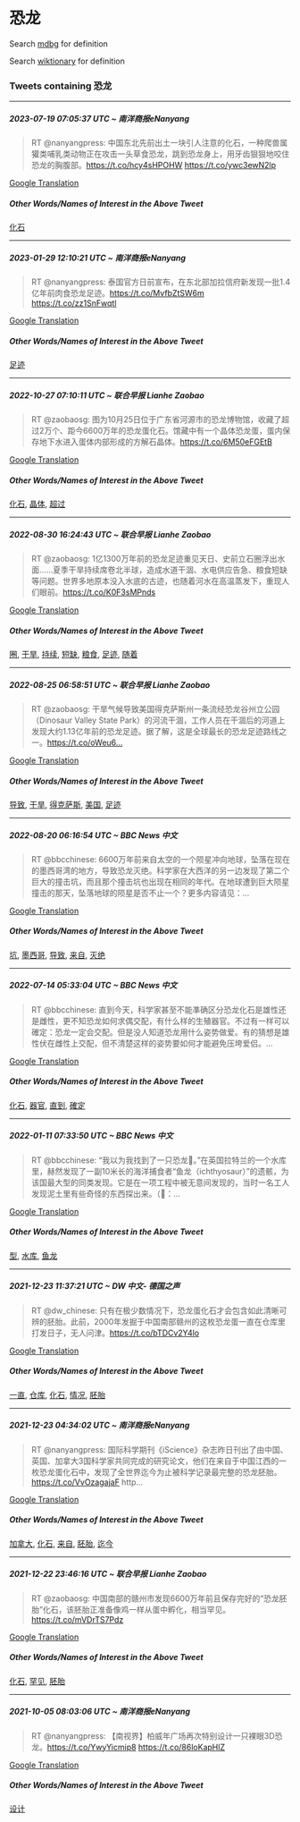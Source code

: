 # 恐龙

Search [mdbg](https://www.mdbg.net/chinese/dictionary?page=worddict&wdrst=0&wdqb=恐龙) for definition

Search [wiktionary](https://en.wiktionary.org/wiki/恐龙) for definition

### Tweets containing 恐龙

___
##### 2023-07-19 07:05:37 UTC ~ 南洋商报eNanyang
> RT @nanyangpress: 中国东北先前出土一块引人注意的化石，一种爬兽属獾类哺乳类动物正在攻击一头草食恐龙，跳到恐龙身上，用牙齿狠狠地咬住恐龙的胸腹部。https://t.co/hcy4sHPOHW https://t.co/ywc3ewN2lp

[Google Translation](https://translate.google.com/?hi=en&tab=TT&sl=zh-CN&tl=en&op=translate&text=RT+%40nanyangpress%3A+%E4%B8%AD%E5%9B%BD%E4%B8%9C%E5%8C%97%E5%85%88%E5%89%8D%E5%87%BA%E5%9C%9F%E4%B8%80%E5%9D%97%E5%BC%95%E4%BA%BA%E6%B3%A8%E6%84%8F%E7%9A%84%E5%8C%96%E7%9F%B3%EF%BC%8C%E4%B8%80%E7%A7%8D%E7%88%AC%E5%85%BD%E5%B1%9E%E7%8D%BE%E7%B1%BB%E5%93%BA%E4%B9%B3%E7%B1%BB%E5%8A%A8%E7%89%A9%E6%AD%A3%E5%9C%A8%E6%94%BB%E5%87%BB%E4%B8%80%E5%A4%B4%E8%8D%89%E9%A3%9F%E6%81%90%E9%BE%99%EF%BC%8C%E8%B7%B3%E5%88%B0%E6%81%90%E9%BE%99%E8%BA%AB%E4%B8%8A%EF%BC%8C%E7%94%A8%E7%89%99%E9%BD%BF%E7%8B%A0%E7%8B%A0%E5%9C%B0%E5%92%AC%E4%BD%8F%E6%81%90%E9%BE%99%E7%9A%84%E8%83%B8%E8%85%B9%E9%83%A8%E3%80%82https%3A%2F%2Ft.co%2Fhcy4sHPOHW+https%3A%2F%2Ft.co%2Fywc3ewN2lp)
##### Other Words/Names of Interest in the Above Tweet
[化石](化石.md)
___
##### 2023-01-29 12:10:21 UTC ~ 南洋商报eNanyang
> RT @nanyangpress: 泰国官方日前宣布，在东北部加拉信府新发现一批1.4亿年前肉食恐龙足迹。https://t.co/MvfbZtSW6m https://t.co/zz1SnFwqtl

[Google Translation](https://translate.google.com/?hi=en&tab=TT&sl=zh-CN&tl=en&op=translate&text=RT+%40nanyangpress%3A+%E6%B3%B0%E5%9B%BD%E5%AE%98%E6%96%B9%E6%97%A5%E5%89%8D%E5%AE%A3%E5%B8%83%EF%BC%8C%E5%9C%A8%E4%B8%9C%E5%8C%97%E9%83%A8%E5%8A%A0%E6%8B%89%E4%BF%A1%E5%BA%9C%E6%96%B0%E5%8F%91%E7%8E%B0%E4%B8%80%E6%89%B91.4%E4%BA%BF%E5%B9%B4%E5%89%8D%E8%82%89%E9%A3%9F%E6%81%90%E9%BE%99%E8%B6%B3%E8%BF%B9%E3%80%82https%3A%2F%2Ft.co%2FMvfbZtSW6m+https%3A%2F%2Ft.co%2Fzz1SnFwqtl)
##### Other Words/Names of Interest in the Above Tweet
[足迹](足迹.md)
___
##### 2022-10-27 07:10:11 UTC ~ 联合早报 Lianhe Zaobao
> RT @zaobaosg: 图为10月25日位于广东省河源市的恐龙博物馆，收藏了超过2万个、距今6600万年的恐龙蛋化石。馆藏中有一个晶体恐龙蛋，蛋内保存地下水进入蛋体内部形成的方解石晶体。https://t.co/6M50eFGEtB

[Google Translation](https://translate.google.com/?hi=en&tab=TT&sl=zh-CN&tl=en&op=translate&text=RT+%40zaobaosg%3A+%E5%9B%BE%E4%B8%BA10%E6%9C%8825%E6%97%A5%E4%BD%8D%E4%BA%8E%E5%B9%BF%E4%B8%9C%E7%9C%81%E6%B2%B3%E6%BA%90%E5%B8%82%E7%9A%84%E6%81%90%E9%BE%99%E5%8D%9A%E7%89%A9%E9%A6%86%EF%BC%8C%E6%94%B6%E8%97%8F%E4%BA%86%E8%B6%85%E8%BF%872%E4%B8%87%E4%B8%AA%E3%80%81%E8%B7%9D%E4%BB%8A6600%E4%B8%87%E5%B9%B4%E7%9A%84%E6%81%90%E9%BE%99%E8%9B%8B%E5%8C%96%E7%9F%B3%E3%80%82%E9%A6%86%E8%97%8F%E4%B8%AD%E6%9C%89%E4%B8%80%E4%B8%AA%E6%99%B6%E4%BD%93%E6%81%90%E9%BE%99%E8%9B%8B%EF%BC%8C%E8%9B%8B%E5%86%85%E4%BF%9D%E5%AD%98%E5%9C%B0%E4%B8%8B%E6%B0%B4%E8%BF%9B%E5%85%A5%E8%9B%8B%E4%BD%93%E5%86%85%E9%83%A8%E5%BD%A2%E6%88%90%E7%9A%84%E6%96%B9%E8%A7%A3%E7%9F%B3%E6%99%B6%E4%BD%93%E3%80%82https%3A%2F%2Ft.co%2F6M50eFGEtB)
##### Other Words/Names of Interest in the Above Tweet
[化石](化石.md), [晶体](晶体.md), [超过](超过.md)
___
##### 2022-08-30 16:24:43 UTC ~ 联合早报 Lianhe Zaobao
> RT @zaobaosg: 1亿1300万年前的恐龙足迹重见天日、史前立石圈浮出水面……夏季干旱持续席卷北半球，造成水道干涸、水电供应告急、粮食短缺等问题。世界多地原本没入水底的古迹，也随着河水在高温蒸发下，重现人们眼前。https://t.co/K0F3sMPnds

[Google Translation](https://translate.google.com/?hi=en&tab=TT&sl=zh-CN&tl=en&op=translate&text=RT+%40zaobaosg%3A+1%E4%BA%BF1300%E4%B8%87%E5%B9%B4%E5%89%8D%E7%9A%84%E6%81%90%E9%BE%99%E8%B6%B3%E8%BF%B9%E9%87%8D%E8%A7%81%E5%A4%A9%E6%97%A5%E3%80%81%E5%8F%B2%E5%89%8D%E7%AB%8B%E7%9F%B3%E5%9C%88%E6%B5%AE%E5%87%BA%E6%B0%B4%E9%9D%A2%E2%80%A6%E2%80%A6%E5%A4%8F%E5%AD%A3%E5%B9%B2%E6%97%B1%E6%8C%81%E7%BB%AD%E5%B8%AD%E5%8D%B7%E5%8C%97%E5%8D%8A%E7%90%83%EF%BC%8C%E9%80%A0%E6%88%90%E6%B0%B4%E9%81%93%E5%B9%B2%E6%B6%B8%E3%80%81%E6%B0%B4%E7%94%B5%E4%BE%9B%E5%BA%94%E5%91%8A%E6%80%A5%E3%80%81%E7%B2%AE%E9%A3%9F%E7%9F%AD%E7%BC%BA%E7%AD%89%E9%97%AE%E9%A2%98%E3%80%82%E4%B8%96%E7%95%8C%E5%A4%9A%E5%9C%B0%E5%8E%9F%E6%9C%AC%E6%B2%A1%E5%85%A5%E6%B0%B4%E5%BA%95%E7%9A%84%E5%8F%A4%E8%BF%B9%EF%BC%8C%E4%B9%9F%E9%9A%8F%E7%9D%80%E6%B2%B3%E6%B0%B4%E5%9C%A8%E9%AB%98%E6%B8%A9%E8%92%B8%E5%8F%91%E4%B8%8B%EF%BC%8C%E9%87%8D%E7%8E%B0%E4%BA%BA%E4%BB%AC%E7%9C%BC%E5%89%8D%E3%80%82https%3A%2F%2Ft.co%2FK0F3sMPnds)
##### Other Words/Names of Interest in the Above Tweet
[圈](圈.md), [干旱](干旱.md), [持续](持续.md), [短缺](短缺.md), [粮食](粮食.md), [足迹](足迹.md), [随着](随着.md)
___
##### 2022-08-25 06:58:51 UTC ~ 联合早报 Lianhe Zaobao
> RT @zaobaosg: 干旱气候导致美国得克萨斯州一条流经恐龙谷州立公园（Dinosaur Valley State Park）的河流干涸，工作人员在干涸后的河道上发现大约1.13亿年前的恐龙足迹。据了解，这是全球最长的恐龙足迹路线之一。https://t.co/oWeu6…

[Google Translation](https://translate.google.com/?hi=en&tab=TT&sl=zh-CN&tl=en&op=translate&text=RT+%40zaobaosg%3A+%E5%B9%B2%E6%97%B1%E6%B0%94%E5%80%99%E5%AF%BC%E8%87%B4%E7%BE%8E%E5%9B%BD%E5%BE%97%E5%85%8B%E8%90%A8%E6%96%AF%E5%B7%9E%E4%B8%80%E6%9D%A1%E6%B5%81%E7%BB%8F%E6%81%90%E9%BE%99%E8%B0%B7%E5%B7%9E%E7%AB%8B%E5%85%AC%E5%9B%AD%EF%BC%88Dinosaur+Valley+State+Park%EF%BC%89%E7%9A%84%E6%B2%B3%E6%B5%81%E5%B9%B2%E6%B6%B8%EF%BC%8C%E5%B7%A5%E4%BD%9C%E4%BA%BA%E5%91%98%E5%9C%A8%E5%B9%B2%E6%B6%B8%E5%90%8E%E7%9A%84%E6%B2%B3%E9%81%93%E4%B8%8A%E5%8F%91%E7%8E%B0%E5%A4%A7%E7%BA%A61.13%E4%BA%BF%E5%B9%B4%E5%89%8D%E7%9A%84%E6%81%90%E9%BE%99%E8%B6%B3%E8%BF%B9%E3%80%82%E6%8D%AE%E4%BA%86%E8%A7%A3%EF%BC%8C%E8%BF%99%E6%98%AF%E5%85%A8%E7%90%83%E6%9C%80%E9%95%BF%E7%9A%84%E6%81%90%E9%BE%99%E8%B6%B3%E8%BF%B9%E8%B7%AF%E7%BA%BF%E4%B9%8B%E4%B8%80%E3%80%82https%3A%2F%2Ft.co%2FoWeu6%E2%80%A6)
##### Other Words/Names of Interest in the Above Tweet
[导致](导致.md), [干旱](干旱.md), [得克萨斯](得克萨斯.md), [美国](美国.md), [足迹](足迹.md)
___
##### 2022-08-20 06:16:54 UTC ~ BBC News 中文
> RT @bbcchinese: 6600万年前来自太空的一个陨星冲向地球，坠落在现在的墨西哥湾的地方，导致恐龙灭绝。科学家在大西洋的另一边发现了第二个巨大的撞击坑，而且那个撞击坑也出现在相同的年代。在地球遭到巨大陨星撞击的那天，坠落地球的陨星是否不止一个？更多内容请见：…

[Google Translation](https://translate.google.com/?hi=en&tab=TT&sl=zh-CN&tl=en&op=translate&text=RT+%40bbcchinese%3A+6600%E4%B8%87%E5%B9%B4%E5%89%8D%E6%9D%A5%E8%87%AA%E5%A4%AA%E7%A9%BA%E7%9A%84%E4%B8%80%E4%B8%AA%E9%99%A8%E6%98%9F%E5%86%B2%E5%90%91%E5%9C%B0%E7%90%83%EF%BC%8C%E5%9D%A0%E8%90%BD%E5%9C%A8%E7%8E%B0%E5%9C%A8%E7%9A%84%E5%A2%A8%E8%A5%BF%E5%93%A5%E6%B9%BE%E7%9A%84%E5%9C%B0%E6%96%B9%EF%BC%8C%E5%AF%BC%E8%87%B4%E6%81%90%E9%BE%99%E7%81%AD%E7%BB%9D%E3%80%82%E7%A7%91%E5%AD%A6%E5%AE%B6%E5%9C%A8%E5%A4%A7%E8%A5%BF%E6%B4%8B%E7%9A%84%E5%8F%A6%E4%B8%80%E8%BE%B9%E5%8F%91%E7%8E%B0%E4%BA%86%E7%AC%AC%E4%BA%8C%E4%B8%AA%E5%B7%A8%E5%A4%A7%E7%9A%84%E6%92%9E%E5%87%BB%E5%9D%91%EF%BC%8C%E8%80%8C%E4%B8%94%E9%82%A3%E4%B8%AA%E6%92%9E%E5%87%BB%E5%9D%91%E4%B9%9F%E5%87%BA%E7%8E%B0%E5%9C%A8%E7%9B%B8%E5%90%8C%E7%9A%84%E5%B9%B4%E4%BB%A3%E3%80%82%E5%9C%A8%E5%9C%B0%E7%90%83%E9%81%AD%E5%88%B0%E5%B7%A8%E5%A4%A7%E9%99%A8%E6%98%9F%E6%92%9E%E5%87%BB%E7%9A%84%E9%82%A3%E5%A4%A9%EF%BC%8C%E5%9D%A0%E8%90%BD%E5%9C%B0%E7%90%83%E7%9A%84%E9%99%A8%E6%98%9F%E6%98%AF%E5%90%A6%E4%B8%8D%E6%AD%A2%E4%B8%80%E4%B8%AA%EF%BC%9F%E6%9B%B4%E5%A4%9A%E5%86%85%E5%AE%B9%E8%AF%B7%E8%A7%81%EF%BC%9A%E2%80%A6)
##### Other Words/Names of Interest in the Above Tweet
[坑](坑.md), [墨西哥](墨西哥.md), [导致](导致.md), [来自](来自.md), [灭绝](灭绝.md)
___
##### 2022-07-14 05:33:04 UTC ~ BBC News 中文
> RT @bbcchinese: 直到今天，科学家甚至不能凖确区分恐龙化石是雄性还是雌性，更不知恐龙如何求偶交配，有什么样的生殖器官。不过有一样可以確定：恐龙一定会交配。但是没人知道恐龙用什么姿势做爱。有的猜想是雄性伏在雌性上交配，但不清楚这样的姿势要如何才能避免压垮爱侣。…

[Google Translation](https://translate.google.com/?hi=en&tab=TT&sl=zh-CN&tl=en&op=translate&text=RT+%40bbcchinese%3A+%E7%9B%B4%E5%88%B0%E4%BB%8A%E5%A4%A9%EF%BC%8C%E7%A7%91%E5%AD%A6%E5%AE%B6%E7%94%9A%E8%87%B3%E4%B8%8D%E8%83%BD%E5%87%96%E7%A1%AE%E5%8C%BA%E5%88%86%E6%81%90%E9%BE%99%E5%8C%96%E7%9F%B3%E6%98%AF%E9%9B%84%E6%80%A7%E8%BF%98%E6%98%AF%E9%9B%8C%E6%80%A7%EF%BC%8C%E6%9B%B4%E4%B8%8D%E7%9F%A5%E6%81%90%E9%BE%99%E5%A6%82%E4%BD%95%E6%B1%82%E5%81%B6%E4%BA%A4%E9%85%8D%EF%BC%8C%E6%9C%89%E4%BB%80%E4%B9%88%E6%A0%B7%E7%9A%84%E7%94%9F%E6%AE%96%E5%99%A8%E5%AE%98%E3%80%82%E4%B8%8D%E8%BF%87%E6%9C%89%E4%B8%80%E6%A0%B7%E5%8F%AF%E4%BB%A5%E7%A2%BA%E5%AE%9A%EF%BC%9A%E6%81%90%E9%BE%99%E4%B8%80%E5%AE%9A%E4%BC%9A%E4%BA%A4%E9%85%8D%E3%80%82%E4%BD%86%E6%98%AF%E6%B2%A1%E4%BA%BA%E7%9F%A5%E9%81%93%E6%81%90%E9%BE%99%E7%94%A8%E4%BB%80%E4%B9%88%E5%A7%BF%E5%8A%BF%E5%81%9A%E7%88%B1%E3%80%82%E6%9C%89%E7%9A%84%E7%8C%9C%E6%83%B3%E6%98%AF%E9%9B%84%E6%80%A7%E4%BC%8F%E5%9C%A8%E9%9B%8C%E6%80%A7%E4%B8%8A%E4%BA%A4%E9%85%8D%EF%BC%8C%E4%BD%86%E4%B8%8D%E6%B8%85%E6%A5%9A%E8%BF%99%E6%A0%B7%E7%9A%84%E5%A7%BF%E5%8A%BF%E8%A6%81%E5%A6%82%E4%BD%95%E6%89%8D%E8%83%BD%E9%81%BF%E5%85%8D%E5%8E%8B%E5%9E%AE%E7%88%B1%E4%BE%A3%E3%80%82%E2%80%A6)
##### Other Words/Names of Interest in the Above Tweet
[化石](化石.md), [器官](器官.md), [直到](直到.md), [確定](確定.md)
___
##### 2022-01-11 07:33:50 UTC ~ BBC News 中文
> RT @bbcchinese: “我以为我找到了一只恐龙🦕。”在英国拉特兰的一个水库里，赫然发现了一副10米长的海洋捕食者“鱼龙（ichthyosaur）”的遗骸，为该国最大型的同类发现。它是在一项工程中被无意间发现的，当时一名工人发现泥土里有些奇怪的东西探出来。（📸：…

[Google Translation](https://translate.google.com/?hi=en&tab=TT&sl=zh-CN&tl=en&op=translate&text=RT+%40bbcchinese%3A+%E2%80%9C%E6%88%91%E4%BB%A5%E4%B8%BA%E6%88%91%E6%89%BE%E5%88%B0%E4%BA%86%E4%B8%80%E5%8F%AA%E6%81%90%E9%BE%99%F0%9F%A6%95%E3%80%82%E2%80%9D%E5%9C%A8%E8%8B%B1%E5%9B%BD%E6%8B%89%E7%89%B9%E5%85%B0%E7%9A%84%E4%B8%80%E4%B8%AA%E6%B0%B4%E5%BA%93%E9%87%8C%EF%BC%8C%E8%B5%AB%E7%84%B6%E5%8F%91%E7%8E%B0%E4%BA%86%E4%B8%80%E5%89%AF10%E7%B1%B3%E9%95%BF%E7%9A%84%E6%B5%B7%E6%B4%8B%E6%8D%95%E9%A3%9F%E8%80%85%E2%80%9C%E9%B1%BC%E9%BE%99%EF%BC%88ichthyosaur%EF%BC%89%E2%80%9D%E7%9A%84%E9%81%97%E9%AA%B8%EF%BC%8C%E4%B8%BA%E8%AF%A5%E5%9B%BD%E6%9C%80%E5%A4%A7%E5%9E%8B%E7%9A%84%E5%90%8C%E7%B1%BB%E5%8F%91%E7%8E%B0%E3%80%82%E5%AE%83%E6%98%AF%E5%9C%A8%E4%B8%80%E9%A1%B9%E5%B7%A5%E7%A8%8B%E4%B8%AD%E8%A2%AB%E6%97%A0%E6%84%8F%E9%97%B4%E5%8F%91%E7%8E%B0%E7%9A%84%EF%BC%8C%E5%BD%93%E6%97%B6%E4%B8%80%E5%90%8D%E5%B7%A5%E4%BA%BA%E5%8F%91%E7%8E%B0%E6%B3%A5%E5%9C%9F%E9%87%8C%E6%9C%89%E4%BA%9B%E5%A5%87%E6%80%AA%E7%9A%84%E4%B8%9C%E8%A5%BF%E6%8E%A2%E5%87%BA%E6%9D%A5%E3%80%82%EF%BC%88%F0%9F%93%B8%EF%BC%9A%E2%80%A6)
##### Other Words/Names of Interest in the Above Tweet
[型](型.md), [水库](水库.md), [鱼龙](鱼龙.md)
___
##### 2021-12-23 11:37:21 UTC ~ DW 中文- 德国之声
> RT @dw_chinese: 只有在极少数情况下，恐龙蛋化石才会包含如此清晰可辨的胚胎。此前，2000年发掘于中国南部赣州的这枚恐龙蛋一直在仓库里打发日子，无人问津。https://t.co/bTDCv2Y4lo

[Google Translation](https://translate.google.com/?hi=en&tab=TT&sl=zh-CN&tl=en&op=translate&text=RT+%40dw_chinese%3A+%E5%8F%AA%E6%9C%89%E5%9C%A8%E6%9E%81%E5%B0%91%E6%95%B0%E6%83%85%E5%86%B5%E4%B8%8B%EF%BC%8C%E6%81%90%E9%BE%99%E8%9B%8B%E5%8C%96%E7%9F%B3%E6%89%8D%E4%BC%9A%E5%8C%85%E5%90%AB%E5%A6%82%E6%AD%A4%E6%B8%85%E6%99%B0%E5%8F%AF%E8%BE%A8%E7%9A%84%E8%83%9A%E8%83%8E%E3%80%82%E6%AD%A4%E5%89%8D%EF%BC%8C2000%E5%B9%B4%E5%8F%91%E6%8E%98%E4%BA%8E%E4%B8%AD%E5%9B%BD%E5%8D%97%E9%83%A8%E8%B5%A3%E5%B7%9E%E7%9A%84%E8%BF%99%E6%9E%9A%E6%81%90%E9%BE%99%E8%9B%8B%E4%B8%80%E7%9B%B4%E5%9C%A8%E4%BB%93%E5%BA%93%E9%87%8C%E6%89%93%E5%8F%91%E6%97%A5%E5%AD%90%EF%BC%8C%E6%97%A0%E4%BA%BA%E9%97%AE%E6%B4%A5%E3%80%82https%3A%2F%2Ft.co%2FbTDCv2Y4lo)
##### Other Words/Names of Interest in the Above Tweet
[一直](一直.md), [仓库](仓库.md), [化石](化石.md), [情况](情况.md), [胚胎](胚胎.md)
___
##### 2021-12-23 04:34:02 UTC ~ 南洋商报eNanyang
> RT @nanyangpress: 国际科学期刊《iScience》杂志昨日刊出了由中国、英国、加拿大3国科学家共同完成的研究论文，他们在来自于中国江西的一枚恐龙蛋化石中，发现了全世界迄今为止被科学记录最完整的恐龙胚胎。 https://t.co/VvOzagajaF http…

[Google Translation](https://translate.google.com/?hi=en&tab=TT&sl=zh-CN&tl=en&op=translate&text=RT+%40nanyangpress%3A+%E5%9B%BD%E9%99%85%E7%A7%91%E5%AD%A6%E6%9C%9F%E5%88%8A%E3%80%8AiScience%E3%80%8B%E6%9D%82%E5%BF%97%E6%98%A8%E6%97%A5%E5%88%8A%E5%87%BA%E4%BA%86%E7%94%B1%E4%B8%AD%E5%9B%BD%E3%80%81%E8%8B%B1%E5%9B%BD%E3%80%81%E5%8A%A0%E6%8B%BF%E5%A4%A73%E5%9B%BD%E7%A7%91%E5%AD%A6%E5%AE%B6%E5%85%B1%E5%90%8C%E5%AE%8C%E6%88%90%E7%9A%84%E7%A0%94%E7%A9%B6%E8%AE%BA%E6%96%87%EF%BC%8C%E4%BB%96%E4%BB%AC%E5%9C%A8%E6%9D%A5%E8%87%AA%E4%BA%8E%E4%B8%AD%E5%9B%BD%E6%B1%9F%E8%A5%BF%E7%9A%84%E4%B8%80%E6%9E%9A%E6%81%90%E9%BE%99%E8%9B%8B%E5%8C%96%E7%9F%B3%E4%B8%AD%EF%BC%8C%E5%8F%91%E7%8E%B0%E4%BA%86%E5%85%A8%E4%B8%96%E7%95%8C%E8%BF%84%E4%BB%8A%E4%B8%BA%E6%AD%A2%E8%A2%AB%E7%A7%91%E5%AD%A6%E8%AE%B0%E5%BD%95%E6%9C%80%E5%AE%8C%E6%95%B4%E7%9A%84%E6%81%90%E9%BE%99%E8%83%9A%E8%83%8E%E3%80%82+https%3A%2F%2Ft.co%2FVvOzagajaF+http%E2%80%A6)
##### Other Words/Names of Interest in the Above Tweet
[加拿大](加拿大.md), [化石](化石.md), [来自](来自.md), [胚胎](胚胎.md), [迄今](迄今.md)
___
##### 2021-12-22 23:46:16 UTC ~ 联合早报 Lianhe Zaobao
> RT @zaobaosg: 中国南部的赣州市发现6600万年前且保存完好的“恐龙胚胎”化石，该胚胎正准备像鸡一样从蛋中孵化，相当罕见。https://t.co/mVDrTS7Pdz

[Google Translation](https://translate.google.com/?hi=en&tab=TT&sl=zh-CN&tl=en&op=translate&text=RT+%40zaobaosg%3A+%E4%B8%AD%E5%9B%BD%E5%8D%97%E9%83%A8%E7%9A%84%E8%B5%A3%E5%B7%9E%E5%B8%82%E5%8F%91%E7%8E%B06600%E4%B8%87%E5%B9%B4%E5%89%8D%E4%B8%94%E4%BF%9D%E5%AD%98%E5%AE%8C%E5%A5%BD%E7%9A%84%E2%80%9C%E6%81%90%E9%BE%99%E8%83%9A%E8%83%8E%E2%80%9D%E5%8C%96%E7%9F%B3%EF%BC%8C%E8%AF%A5%E8%83%9A%E8%83%8E%E6%AD%A3%E5%87%86%E5%A4%87%E5%83%8F%E9%B8%A1%E4%B8%80%E6%A0%B7%E4%BB%8E%E8%9B%8B%E4%B8%AD%E5%AD%B5%E5%8C%96%EF%BC%8C%E7%9B%B8%E5%BD%93%E7%BD%95%E8%A7%81%E3%80%82https%3A%2F%2Ft.co%2FmVDrTS7Pdz)
##### Other Words/Names of Interest in the Above Tweet
[化石](化石.md), [罕见](罕见.md), [胚胎](胚胎.md)
___
##### 2021-10-05 08:03:06 UTC ~ 南洋商报eNanyang
> RT @nanyangpress: 【南视界】柏威年广场再次特别设计一只裸眼3D恐龙。https://t.co/YwyYicmip8 https://t.co/86loKapHlZ

[Google Translation](https://translate.google.com/?hi=en&tab=TT&sl=zh-CN&tl=en&op=translate&text=RT+%40nanyangpress%3A+%E3%80%90%E5%8D%97%E8%A7%86%E7%95%8C%E3%80%91%E6%9F%8F%E5%A8%81%E5%B9%B4%E5%B9%BF%E5%9C%BA%E5%86%8D%E6%AC%A1%E7%89%B9%E5%88%AB%E8%AE%BE%E8%AE%A1%E4%B8%80%E5%8F%AA%E8%A3%B8%E7%9C%BC3D%E6%81%90%E9%BE%99%E3%80%82https%3A%2F%2Ft.co%2FYwyYicmip8+https%3A%2F%2Ft.co%2F86loKapHlZ)
##### Other Words/Names of Interest in the Above Tweet
[设计](设计.md)
